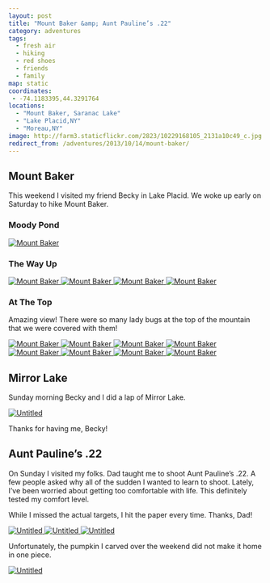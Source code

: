 ```yaml
---
layout: post
title: "Mount Baker &amp; Aunt Pauline’s .22"
category: adventures
tags:
  - fresh air
  - hiking
  - red shoes
  - friends
  - family
map: static
coordinates:
 - -74.1183395,44.3291764
locations:
  - "Mount Baker, Saranac Lake"
  - "Lake Placid,NY"
  - "Moreau,NY"
image: http://farm3.staticflickr.com/2823/10229168105_2131a10c49_c.jpg
redirect_from: /adventures/2013/10/14/mount-baker/
---
```



## Mount Baker

This weekend I visited my friend Becky in Lake Placid. We woke up early on Saturday to hike Mount Baker.

### Moody Pond

<div class="photos">
<a href="http://www.flickr.com/photos/katydecorah/10228436205/" title="Mount Baker by katydecorah, on Flickr">
<img src="http://farm6.staticflickr.com/5473/10228436205_42f300a7c8_c.jpg" class="pop-out" alt="Mount Baker"></a>
</div>

### The Way Up

<div class="photos">
<a href="http://www.flickr.com/photos/katydecorah/10229556136/" title="Mount Baker by katydecorah, on Flickr">
<img src="http://farm6.staticflickr.com/5506/10229556136_89125b83fc_c.jpg" alt="Mount Baker"></a><a href="http://www.flickr.com/photos/katydecorah/10228443015/" title="Mount Baker by katydecorah, on Flickr">
<img src="http://farm4.staticflickr.com/3825/10228443015_e56a146f94_c.jpg" class="img-thirds" alt="Mount Baker"></a><a href="http://www.flickr.com/photos/katydecorah/10228363744/" title="Mount Baker by katydecorah, on Flickr">
<img src="http://farm9.staticflickr.com/8129/10228363744_5dfd3edf98_c.jpg" class="img-thirds" alt="Mount Baker"></a><a href="http://www.flickr.com/photos/katydecorah/10228465956/" title="Mount Baker by katydecorah, on Flickr">
<img src="http://farm3.staticflickr.com/2866/10228465956_f0cb619a36_c.jpg" class="img-thirds" alt="Mount Baker"></a>
</div>

### At The Top

Amazing view! There were so many lady bugs at the top of the mountain that we were covered with them!

<div class="photos">
<a href="http://www.flickr.com/photos/katydecorah/10228475395/" title="Mount Baker by katydecorah, on Flickr">
<img src="http://farm3.staticflickr.com/2867/10228475395_4796967793_c.jpg" class="img-thirds" alt="Mount Baker"></a><a href="http://www.flickr.com/photos/katydecorah/10228487136/" title="Mount Baker by katydecorah, on Flickr">
<img src="http://farm8.staticflickr.com/7433/10228487136_3c1be43ca7_c.jpg" class="img-thirds" alt="Mount Baker"></a><a href="http://www.flickr.com/photos/katydecorah/10229582776/" title="Mount Baker by katydecorah, on Flickr">
<img src="http://farm6.staticflickr.com/5331/10229582776_73c72aa430_c.jpg" class="img-thirds" alt="Mount Baker"></a><a href="http://www.flickr.com/photos/katydecorah/10228385864/" title="Mount Baker by katydecorah, on Flickr">
<img src="http://farm8.staticflickr.com/7438/10228385864_d7ee2ea3d0_c.jpg" class="img-half" alt="Mount Baker"></a><a href="http://www.flickr.com/photos/katydecorah/10229168105/" title="Mount Baker by katydecorah, on Flickr">
<img src="http://farm3.staticflickr.com/2823/10229168105_2131a10c49_c.jpg" class="img-half" alt="Mount Baker"></a><a href="http://www.flickr.com/photos/katydecorah/10229542466/" title="Mount Baker by katydecorah, on Flickr">
<img src="http://farm4.staticflickr.com/3701/10229542466_a47b9a684f_c.jpg" class="pop-out" alt="Mount Baker"></a><a href="http://www.flickr.com/photos/katydecorah/10229629013/" title="Mount Baker by katydecorah, on Flickr">
<img src="http://farm8.staticflickr.com/7446/10229629013_588e4dba5d_c.jpg" class="img-half" alt="Mount Baker"></a><a href="http://www.flickr.com/photos/katydecorah/10229654363/" title="Mount Baker by katydecorah, on Flickr">
<img src="http://farm4.staticflickr.com/3682/10229654363_e9af7b0bcc_c.jpg" class="img-half" alt="Mount Baker"></a>
</div>

## Mirror Lake

Sunday morning Becky and I did a lap of Mirror Lake.

<div class="photos">
<a href="http://www.flickr.com/photos/katydecorah/10281533086/" title="Untitled by katydecorah, on Flickr">
<img src="http://farm4.staticflickr.com/3733/10281533086_e2510124a4_c.jpg" class="pop-out" alt="Untitled"></a>
</div>

Thanks for having me, Becky!

## Aunt Pauline&rsquo;s .22

On Sunday I visited my folks. Dad taught me to shoot Aunt Pauline&rsquo;s .22. A few people asked why all of the sudden I wanted to learn to shoot. Lately, I&rsquo;ve been worried about getting too comfortable with life. This definitely tested my comfort level.

While I missed the actual targets, I hit the paper every time. Thanks, Dad!

<div class="photos">
<a href="http://www.flickr.com/photos/katydecorah/10281536256/" title="Untitled by katydecorah, on Flickr">
<img src="http://farm6.staticflickr.com/5443/10281536256_38b72ee1b5_c.jpg" class="img-half" alt="Untitled"></a><a href="http://www.flickr.com/photos/katydecorah/10281540056/" title="Untitled by katydecorah, on Flickr">
<img src="http://farm6.staticflickr.com/5462/10281540056_49d001cedc_c.jpg" class="img-half" alt="Untitled"></a><a href="http://www.flickr.com/photos/katydecorah/10281446704/" title="Untitled by katydecorah, on Flickr">
<img src="http://farm6.staticflickr.com/5445/10281446704_08034dab80_c.jpg" alt="Untitled"></a>
</div>

Unfortunately, the pumpkin I carved over the weekend did not make it home in one piece.

<div class="photos">
<a href="http://www.flickr.com/photos/katydecorah/10281529596/" title="Untitled by katydecorah, on Flickr">
<img src="http://farm4.staticflickr.com/3694/10281529596_16eee5041c_c.jpg" alt="Untitled"></a>
</div>